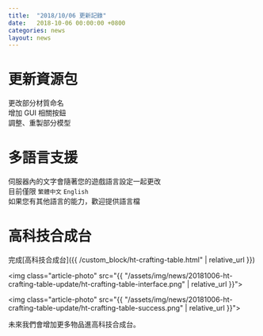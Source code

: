 ```yaml
---
title:  "2018/10/06 更新記錄"
date:   2018-10-06 00:00:00 +0800
categories: news
layout: news
---
```


# 更新資源包

更改部分材質命名  
增加 GUI 相關按鈕  
調整、重製部分模型

# 多語言支援

伺服器內的文字會隨著您的遊戲語言設定一起更改  
目前僅限 `繁體中文` `English`  
如果您有其他語言的能力，歡迎提供語言檔

# 高科技合成台

完成[高科技合成台]({{ /custom_block/ht-crafting-table.html" | relative_url }})

<img class="article-photo" src="{{ "/assets/img/news/20181006-ht-crafting-table-update/ht-crafting-table-interface.png" | relative_url }}">

<img class="article-photo" src="{{ "/assets/img/news/20181006-ht-crafting-table-update/ht-crafting-table-success.png" | relative_url }}">

未來我們會增加更多物品進高科技合成台。